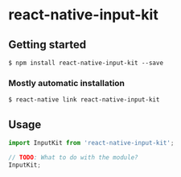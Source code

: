 # react-native-input-kit

## Getting started

`$ npm install react-native-input-kit --save`

### Mostly automatic installation

`$ react-native link react-native-input-kit`

## Usage
```javascript
import InputKit from 'react-native-input-kit';

// TODO: What to do with the module?
InputKit;
```
